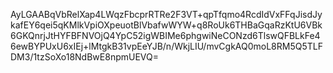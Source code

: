 AyLGAABqVbRelXap4LWqzFbcprRTRe2F3VT+qpTfqmo4RcdIdVxFFqJisdJykafEY6qei5qKMlkVpiOXpeuotBlVbafwWYW+q8RoUk6THBaGqaRzKtU6VBk6GKQnrjJtHYFBFNVOjQ4YpC52igWBIMe6phgwiNeCONzd6TlswQFBLkFe46ewBYPUxU6xIEj+lMtgkB31vpEeYJB/n/WkjLIU/mvCgkAQ0moL8RM5Q5TLFDM3/1tzSoXo18NdBwE8npmUEVQ=